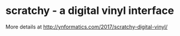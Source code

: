 # scratchy - a digital vinyl interface
More details at http://ynformatics.com/2017/scratchy-digital-vinyl/
